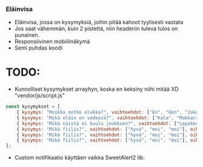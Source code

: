 ### Eläinvisa

- Eläinvisa, jossa on kysymyksiä, joihin pitää kahoot tyylisesti vastata
- Jos saat vähemmän, kuin 2 pistettä, niin headeriin tuleva tulos on punainen.
- Responsiivinen mobiilinäkymä
- Semi puhdas koodi

# TODO:
- Kunnolliset kysymykset arrayhyn, koska en keksiny niihi mitää XD "vendor/js/script.js"
```javascript
const kysymykset = [
    { kysymys: "Moikka ootko elukka?", vaihtoehdot: ["En", "Oon", "Joku muu"], oikeavastaus: 2 },
    { kysymys: "Mikä eläin on vedessä?", vaihtoehdot: ["Kala", "Makkara", "Mansikka"], oikeavastaus: 1 },
    { kysymys: "Mikä näistä ei kuulu joukkoon?", vaihtoehdot: ["Lepakko", "Patknki", "moi"], oikeavastaus: 3 },
    { kysymys: "Mikä fiilis?", vaihtoehdot: ["hyvä", "moi", "moi"], oikeavastaus: 1 },
    { kysymys: "Mikä fiilis?", vaihtoehdot: ["hyvä", "moi", "moi"], oikeavastaus: 1 },
    { kysymys: "Mikä fiilis?", vaihtoehdot: ["hyvä", "moi", "moi"], oikeavastaus: 1 }
];
```
- Custom notifikaatio käyttäen vaikka SweetAlert2 lib.
